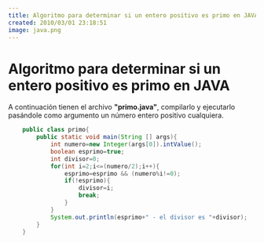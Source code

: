 ```yaml
---
title: Algoritmo para determinar si un entero positivo es primo en JAVA
created: 2010/03/01 23:18:51
image: java.png
---
```


# Algoritmo para determinar si un entero positivo es primo en JAVA

A continuación tienen el archivo **"primo.java"**, compilarlo y ejecutarlo pasándole como argumento un número entero positivo cualquiera.

```java
    public class primo{
    	public static void main(String [] args){
    		int numero=new Integer(args[0]).intValue();
    		boolean esprimo=true;
    		int divisor=0;
    		for(int i=2;i<=(numero/2);i++){
    			esprimo=esprimo && (numero%i!=0);
    			if(!esprimo){
    				divisor=i;
    				break;
    			}
    		}
    		System.out.println(esprimo+" - el divisor es "+divisor);
    	}
    }
```
